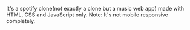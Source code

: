 It's a spotify clone(not exactly a clone but a music web app) made with HTML, CSS and JavaScript only.
Note: It's not mobile responsive completely.
